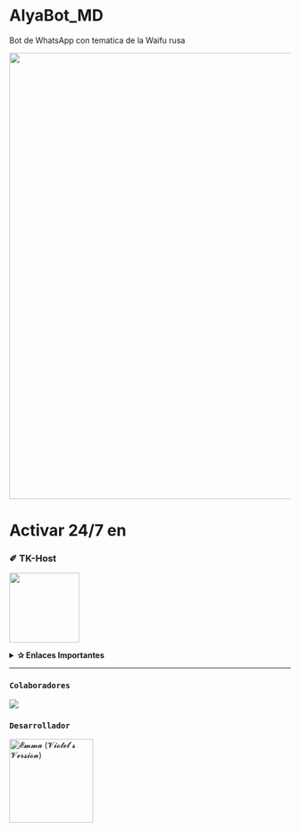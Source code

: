 ﻿# AlyaBot_MD
 Bot de WhatsApp con tematica de la Waifu rusa

<p align="center">
<img src="https://files.catbox.moe/uv3o5o.jpeg" width="800"/>

# Activar 24/7 en 

### ✐ TK-Host
<a href="https://dash.tk-joanhost.com/home"><img src="https://files.catbox.moe/lmgc5p.jpg" height="125px"></a>

<details>
 <summary><b>✰ Enlaces Importantes</b></summary>

- **✐ Dashboard:** [`🜸 Aquí`](https://dash.tk-joanhost.com/home)
- **✐ Panel:** [`🜸 Aquí`](https://panel.tk-joanhost.com/)
- **✐ Canal de WhatsApp:** [`🜸 Aquí`](https://chat.whatsapp.com/EyoFXnaNujs53FBeqj2NM3)
- **✐ Grupo de WhatsApp:** [`🜸 Aquí`](https://chat.whatsapp.com/CxyUKH5ElNdHAWiJpx7D0E)
- **✐ Contacto(s):** 
[`🜸 Joan TK`](https://wa.me/51910234457)

<details>
<summary>✐ Ajustes del Servidor - AlyaBot_MD</summary><img src="https://files.catbox.moe/uc08wj.jpg">

</details>

</details>

---

### **`Colaboradores`**
<a href="https://github.com/Elpapiema/AlyaBot_MD/graphs/contributors">
<img src="https://contrib.rocks/image?repo=Elpapiema/AlyaBot_MD" />
</a>

### **`Desarrollador`**
<a href="https://github.com/Elpapiema">
<img src="https://github.com/Elpapiema.png" " width="150" heith="150" alt="𝓔𝓶𝓶𝓪 (𝓥𝓲𝓸𝓵𝓮𝓽`𝓼 𝓥𝓮𝓻𝓼𝓲𝓸𝓷)"/>  </a>